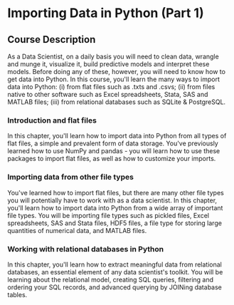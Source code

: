 # Importing Data in Python (Part 1)

## Course Description

As a Data Scientist, on a daily basis you will need to clean data, wrangle and munge it, visualize it, build predictive models and interpret these models. Before doing any of these, however, you will need to know how to get data into Python. In this course, you'll learn the many ways to import data into Python: (i) from flat files such as .txts and .csvs; (ii) from files native to other software such as Excel spreadsheets, Stata, SAS and MATLAB files; (iii) from relational databases such as SQLite & PostgreSQL.

### Introduction and flat files

In this chapter, you'll learn how to import data into Python from all types of flat files, a simple and prevalent form of data storage. You've previously learned how to use NumPy and pandas - you will learn how to use these packages to import flat files, as well as how to customize your imports.

### Importing data from other file types

You've learned how to import flat files, but there are many other file types you will potentially have to work with as a data scientist. In this chapter, you'll learn how to import data into Python from a wide array of important file types. You will be importing file types such as pickled files, Excel spreadsheets, SAS and Stata files, HDF5 files, a file type for storing large quantities of numerical data, and MATLAB files.

### Working with relational databases in Python

In this chapter, you'll learn how to extract meaningful data from relational databases, an essential element of any data scientist's toolkit. You will be learning about the relational model, creating SQL queries, filtering and ordering your SQL records, and advanced querying by JOINing database tables.
